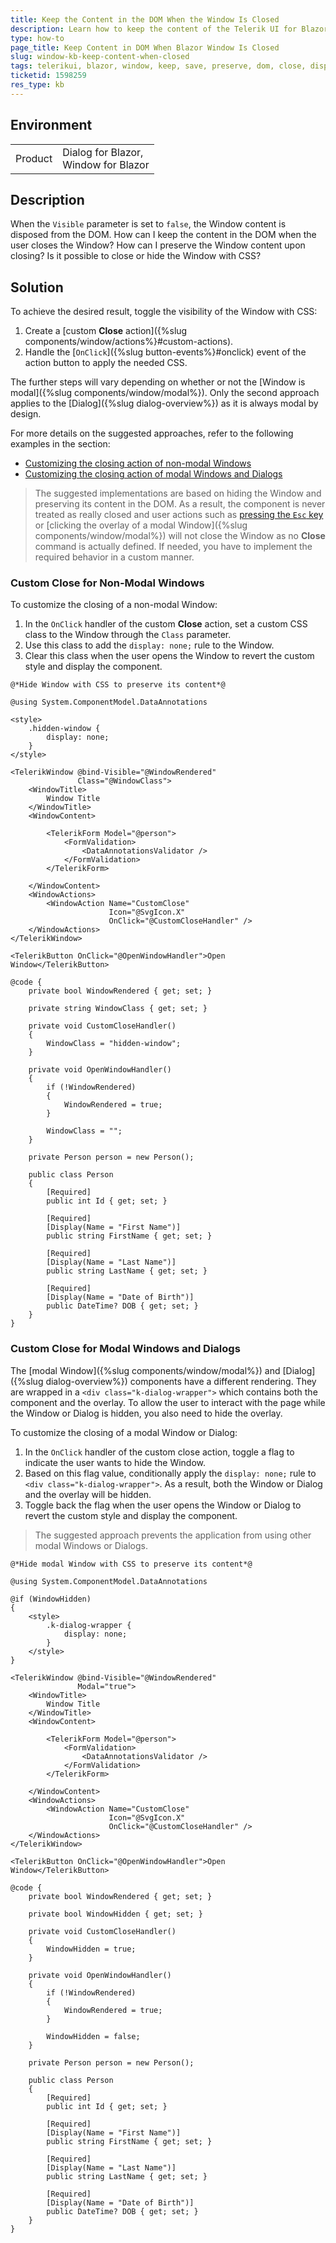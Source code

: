 ```yaml
---
title: Keep the Content in the DOM When the Window Is Closed
description: Learn how to keep the content of the Telerik UI for Blazor Window in the DOM when the component is closed.
type: how-to
page_title: Keep Content in DOM When Blazor Window Is Closed
slug: window-kb-keep-content-when-closed
tags: telerikui, blazor, window, keep, save, preserve, dom, close, disposed
ticketid: 1598259
res_type: kb
---
```


## Environment

<table>
    <tbody>
        <tr>
            <td>Product</td>
            <td>
                Dialog for Blazor,<br />
                Window for Blazor
            </td>
        </tr>
    </tbody>
</table>

## Description

When the `Visible` parameter is set to `false`, the Window content is disposed from the DOM. How can I keep the content in the DOM when the user closes the Window? How can I preserve the Window content upon closing? Is it possible to close or hide the Window with CSS?

## Solution

To achieve the desired result, toggle the visibility of the Window with CSS:

1. Create a [custom **Close** action]({%slug components/window/actions%}#custom-actions).
1. Handle the [`OnClick`]({%slug button-events%}#onclick) event of the action button to apply the needed CSS.

The further steps will vary depending on whether or not the [Window is modal]({%slug components/window/modal%}). Only the second approach applies to the [Dialog]({%slug dialog-overview%}) as it is always modal by design.

For more details on the suggested approaches, refer to the following examples in the section:
* [Customizing the closing action of non-modal Windows](#custom-close-for-non-modal-windows)
* [Customizing the closing action of modal Windows and Dialogs](#custom-close-for-modal-windows-and-dialogs)

> The suggested implementations are based on hiding the Window and preserving its content in the DOM. As a result, the component is never treated as really closed and user actions such as [pressing the `Esc` key](https://demos.telerik.com/blazor-ui/window/keyboard-navigation) or [clicking the overlay of a modal Window]({%slug components/window/modal%}) will not close the Window as no **Close** command is actually defined. If needed, you have to implement the required behavior in a custom manner.

### Custom Close for Non-Modal Windows

To customize the closing of a non-modal Window:

1. In the `OnClick` handler of the custom **Close** action, set a custom CSS class to the Window through the `Class` parameter.
1. Use this class to add the `display: none;` rule to the Window.
1. Clear this class when the user opens the Window to revert the custom style and display the component.

````RAZOR
@*Hide Window with CSS to preserve its content*@

@using System.ComponentModel.DataAnnotations

<style>
    .hidden-window {
        display: none;
    }
</style>

<TelerikWindow @bind-Visible="@WindowRendered"
               Class="@WindowClass">
    <WindowTitle>
        Window Title
    </WindowTitle>
    <WindowContent>

        <TelerikForm Model="@person">
            <FormValidation>
                <DataAnnotationsValidator />
            </FormValidation>
        </TelerikForm>

    </WindowContent>
    <WindowActions>
        <WindowAction Name="CustomClose"
                      Icon="@SvgIcon.X"
                      OnClick="@CustomCloseHandler" />
    </WindowActions>
</TelerikWindow>

<TelerikButton OnClick="@OpenWindowHandler">Open Window</TelerikButton>

@code {
    private bool WindowRendered { get; set; }

    private string WindowClass { get; set; }

    private void CustomCloseHandler()
    {
        WindowClass = "hidden-window";
    }

    private void OpenWindowHandler()
    {
        if (!WindowRendered)
        {
            WindowRendered = true;
        }

        WindowClass = "";
    }

    private Person person = new Person();

    public class Person
    {
        [Required]
        public int Id { get; set; }

        [Required]
        [Display(Name = "First Name")]
        public string FirstName { get; set; }

        [Required]
        [Display(Name = "Last Name")]
        public string LastName { get; set; }

        [Required]
        [Display(Name = "Date of Birth")]
        public DateTime? DOB { get; set; }
    }
}
````

### Custom Close for Modal Windows and Dialogs

The [modal Window]({%slug components/window/modal%}) and [Dialog]({%slug dialog-overview%}) components have a different rendering. They are wrapped in a `<div class="k-dialog-wrapper">` which contains both the component and the overlay. To allow the user to interact with the page while the Window or Dialog is hidden, you also need to hide the overlay.

To customize the closing of a modal Window or Dialog:

1. In the `OnClick` handler of the custom close action, toggle a flag to indicate the user wants to hide the Window.
1. Based on this flag value, conditionally apply the `display: none;` rule to `<div class="k-dialog-wrapper">`. As a result, both the Window or Dialog and the overlay will be hidden.
1. Toggle back the flag when the user opens the Window or Dialog to revert the custom style and display the component.

> The suggested approach prevents the application from using other modal Windows or Dialogs.

````RAZOR
@*Hide modal Window with CSS to preserve its content*@

@using System.ComponentModel.DataAnnotations

@if (WindowHidden)
{
    <style>
        .k-dialog-wrapper {
            display: none;
        }
    </style>
}

<TelerikWindow @bind-Visible="@WindowRendered"
               Modal="true">
    <WindowTitle>
        Window Title
    </WindowTitle>
    <WindowContent>

        <TelerikForm Model="@person">
            <FormValidation>
                <DataAnnotationsValidator />
            </FormValidation>
        </TelerikForm>

    </WindowContent>
    <WindowActions>
        <WindowAction Name="CustomClose"
                      Icon="@SvgIcon.X"
                      OnClick="@CustomCloseHandler" />
    </WindowActions>
</TelerikWindow>

<TelerikButton OnClick="@OpenWindowHandler">Open Window</TelerikButton>

@code {
    private bool WindowRendered { get; set; }

    private bool WindowHidden { get; set; }

    private void CustomCloseHandler()
    {
        WindowHidden = true;
    }

    private void OpenWindowHandler()
    {
        if (!WindowRendered)
        {
            WindowRendered = true;
        }

        WindowHidden = false;
    }

    private Person person = new Person();

    public class Person
    {
        [Required]
        public int Id { get; set; }

        [Required]
        [Display(Name = "First Name")]
        public string FirstName { get; set; }

        [Required]
        [Display(Name = "Last Name")]
        public string LastName { get; set; }

        [Required]
        [Display(Name = "Date of Birth")]
        public DateTime? DOB { get; set; }
    }
}
````
